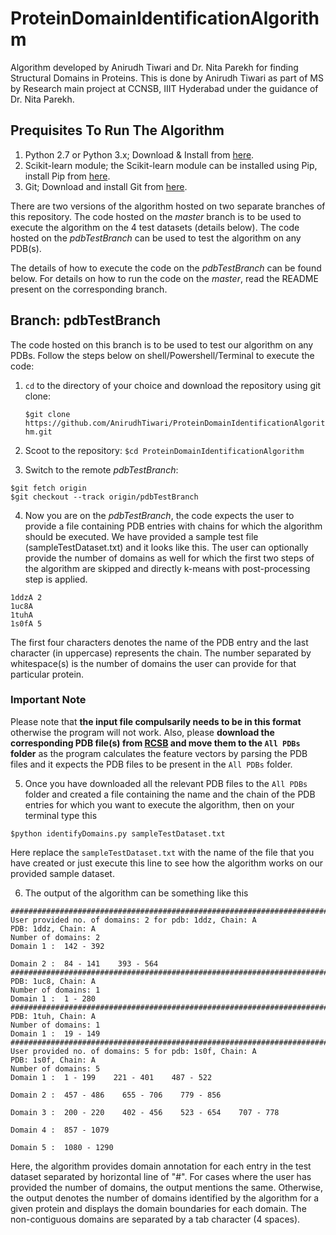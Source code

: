 # ProteinDomainIdentificationAlgorithm
Algorithm developed by Anirudh Tiwari and Dr. Nita Parekh for finding Structural Domains in Proteins. This is done by Anirudh Tiwari as part of MS by Research main project at CCNSB, IIIT Hyderabad under the guidance of Dr. Nita Parekh.

## Prequisites To Run The Algorithm
1. Python 2.7 or Python 3.x; Download & Install from [here](https://www.python.org/downloads/).
2. Scikit-learn module; the Scikit-learn module can be installed using Pip, install Pip from [here](https://pip.pypa.io/en/stable/installing/).
3. Git; Download and install Git from [here](https://git-scm.com/book/en/v2/Getting-Started-Installing-Git).

There are two versions of the algorithm hosted on two separate branches of this repository. The code hosted on the *master* branch is to be used to execute the algorithm on the 4 test datasets (details below). The code hosted on the *pdbTestBranch* can be used to test the algorithm on any PDB(s). 

The details of how to execute the code on the *pdbTestBranch* can be found below. For details on how to run the code on the *master*, read the README present on the corresponding branch.

## Branch: pdbTestBranch ##
The code hosted on this branch is to be used to test our algorithm on any PDBs. Follow the steps below on shell/Powershell/Terminal to execute the code:

1. `cd` to the directory of your choice and download the repository using git clone:

   ```$git clone https://github.com/AnirudhTiwari/ProteinDomainIdentificationAlgorithm.git```

2. Scoot to the repository: `$cd ProteinDomainIdentificationAlgorithm`

3. Switch to the remote *pdbTestBranch*: 
```
$git fetch origin
$git checkout --track origin/pdbTestBranch
```

4. Now you are on the *pdbTestBranch*, the code expects the user to provide a file containing PDB entries with chains for which the algorithm should be executed. We have provided a sample test file (sampleTestDataset.txt) and it looks like this. The user can optionally provide the number of domains as well for which the first two steps of the algorithm are skipped and directly k-means with post-processing step is applied.
```
1ddzA 2
1uc8A                                     
1tuhA
1s0fA 5
```
The first four characters denotes the name of the PDB entry and the last character (in uppercase) represents the chain. The number separated by whitespace(s) is the number of domains the user can provide for that particular protein. 

### Important Note
Please note that **the input file compulsarily needs to be in this format** otherwise the program will not work. Also, please **download the corresponding PDB file(s) from [RCSB](https://www.rcsb.org/) and move them to the `All PDBs` folder** as the program calculates the feature vectors by parsing the PDB files and it expects the PDB files to be present in the `All PDBs` folder.

5. Once you have downloaded all the relevant PDB files to the `All PDBs` folder and created a file containing the name and the chain of the PDB entries for which you want to execute the algorithm, then on your terminal type this
```
$python identifyDomains.py sampleTestDataset.txt 
```
Here replace the `sampleTestDataset.txt` with the name of the file that you have created or just execute this line to see how the algorithm works on our provided sample dataset.

6. The output of the algorithm can be something like this
```
#########################################################################
User provided no. of domains: 2 for pdb: 1ddz, Chain: A
PDB: 1ddz, Chain: A
Number of domains: 2
Domain 1 :  142 - 392

Domain 2 :  84 - 141    393 - 564
#########################################################################
PDB: 1uc8, Chain: A
Number of domains: 1
Domain 1 :  1 - 280
#########################################################################
PDB: 1tuh, Chain: A
Number of domains: 1
Domain 1 :  19 - 149
#########################################################################
User provided no. of domains: 5 for pdb: 1s0f, Chain: A
PDB: 1s0f, Chain: A
Number of domains: 5
Domain 1 :  1 - 199    221 - 401    487 - 522

Domain 2 :  457 - 486    655 - 706    779 - 856

Domain 3 :  200 - 220    402 - 456    523 - 654    707 - 778

Domain 4 :  857 - 1079

Domain 5 :  1080 - 1290
```
Here, the algorithm provides domain annotation for each entry in the test dataset separated by horizontal line of "#". For cases where the user has provided the number of domains, the output mentions the same. Otherwise, the output denotes the number of domains identified by the algorithm for a given protein and displays the domain boundaries for each domain. The non-contiguous domains are separated by a tab character (4 spaces). 
